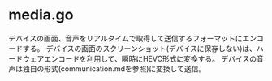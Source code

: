 # media.go

デバイスの画面、音声をリアルタイムで取得して送信するフォーマットにエンコードする。
デバイスの画面のスクリーンショット(デバイスに保存しない)は、ハードウェアエンコードを利用して、瞬時にHEVC形式に変換する。
デバイスの音声は独自の形式(communication.mdを参照)に変換して送信。